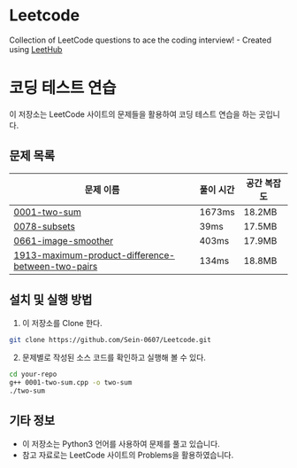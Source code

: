 # Leetcode
Collection of LeetCode questions to ace the coding interview! - Created using [LeetHub](https://github.com/QasimWani/LeetHub)

# 코딩 테스트 연습

이 저장소는 LeetCode 사이트의 문제들을 활용하여 코딩 테스트 연습을 하는 곳입니다.

## 문제 목록

| 문제 이름                                                  | 풀이 시간 | 공간 복잡도 | 
| -------------------------------------------------------- | ----------- | ------------- | 
| [0001-two-sum](https://leetcode.com/problems/two-sum/)   | 1673ms      | 18.2MB        | 
| [0078-subsets](https://leetcode.com/problems/subsets/)     | 39ms        | 17.5MB        | 
| [0661-image-smoother](https://leetcode.com/problems/image-smoother/) | 403ms      | 17.9MB        | 
| [1913-maximum-product-difference-between-two-pairs](https://leetcode.com/problems/maximum-product-difference-between-two-pairs/) | 134ms    | 18.8MB        | 
## 설치 및 실행 방법

1. 이 저장소를 Clone 한다.

```bash
git clone https://github.com/Sein-0607/Leetcode.git
```

2. 문제별로 작성된 소스 코드를 확인하고 실행해 볼 수 있다.

```bash
cd your-repo
g++ 0001-two-sum.cpp -o two-sum
./two-sum
```

## 기타 정보

- 이 저장소는 Python3 언어를 사용하여 문제를 풀고 있습니다.
- 참고 자료로는 LeetCode 사이트의 Problems을 활용하였습니다.
```
